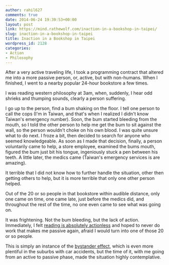 ```yaml
---
author: rahil627
comments: true
date: 2014-06-24 19:39:53+00:00
layout: post
link: https://mind.rathewolf.com/inaction-in-a-bookshop-in-taipei/
slug: inaction-in-a-bookshop-in-taipei
title: Inaction in a Bookshop in Taipei
wordpress_id: 2128
categories:
- Action
- Philosophy
---
```


After a very active traveling life, I took a programming contract that altered me into a more passive person, or, active, but with non-humans. When I finished, I went to a nearby popular 24-hour bookstore a few times.

I was reading western philosophy at 3am, when, suddenly, I hear odd shrieks and thumping sounds, clearly a person suffering.

I go up to the person, find a bum shaking on the floor. I tell one person to call the cops (I'm in Taiwan, and that's when I realized I didn't know Taiwan's emergency number). Soon, the bum started bleeding from the mouth, so I told the other person to help me get the bum to sit against the wall, so the person wouldn't choke on his own blood. I was quite unsure what to do next. I froze a bit, then decided to search for anyone who seemed knowledgeable. As soon as I made that decision, finally, a person voluntarily came to help, a store employee, examined the bums mouth, figured the bum just bit his tongue, ingeniously stuck a pen between his teeth. A little later, the medics came (Taiwan's emergency services is are amazing).

It terrible that I did not know how to further handle the situation, other then getting others to help, but it is more terrible that only one other person helped.

Out of the 20 or so people in that bookstore within audible distance, only one came on time, one came late, just before the medics did, and throughout the rest of the time, no one even came to see what was going on.

It was frightening. Not the bum bleeding, but the lack of action. Immediately, I felt [reading is absolutely actionless](https://mind.rathewolf.com/reading-is-often-actionless) and hoped to never do work that makes me passive again, afraid I would turn into one of those 20 or so people.

This is simply an instance of the [bystander effect](https://en.wikipedia.org/wiki/Bystander_effect), which is even more plentiful in the suburbs with car accidents, but the time of it, with me going from an active to passive phase, made the situation highly contemplative.
